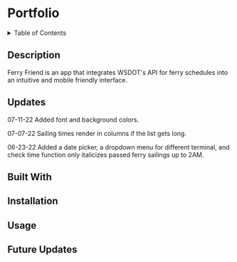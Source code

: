 # Portfolio

<details>
<summary>Table of Contents</summary>
  <ol>
    <li><a href="#description">Description</a></li>
    <li><a href="#updates">Updates</a></li>
    <li><a href="#built-with">Built With</a></li>
    <li><a href="#installation">Installation</a></li>
    <li><a href="#usage">Usage</a></li>
    <li><a href="#future-updates">Future Updates</a></li>
  </ol>
</details>

## Description
Ferry Friend is an app that integrates WSDOT's API for ferry schedules into an intuitive and mobile friendly interface.

## Updates

07-11-22
Added font and background colors.

07-07-22
Sailing times render in columns if the list gets long.

06-23-22
Added a date picker, a dropdown menu for different terminal, and check time function only italicizes passed ferry sailings up to 2AM.

## Built With

## Installation

## Usage

## Future Updates

